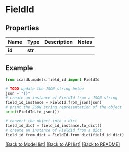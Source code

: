 # FieldId


## Properties

Name | Type | Description | Notes
------------ | ------------- | ------------- | -------------
**id** | **str** |  | 

## Example

```python
from icasdk.models.field_id import FieldId

# TODO update the JSON string below
json = "{}"
# create an instance of FieldId from a JSON string
field_id_instance = FieldId.from_json(json)
# print the JSON string representation of the object
print(FieldId.to_json())

# convert the object into a dict
field_id_dict = field_id_instance.to_dict()
# create an instance of FieldId from a dict
field_id_from_dict = FieldId.from_dict(field_id_dict)
```
[[Back to Model list]](../README.md#documentation-for-models) [[Back to API list]](../README.md#documentation-for-api-endpoints) [[Back to README]](../README.md)


